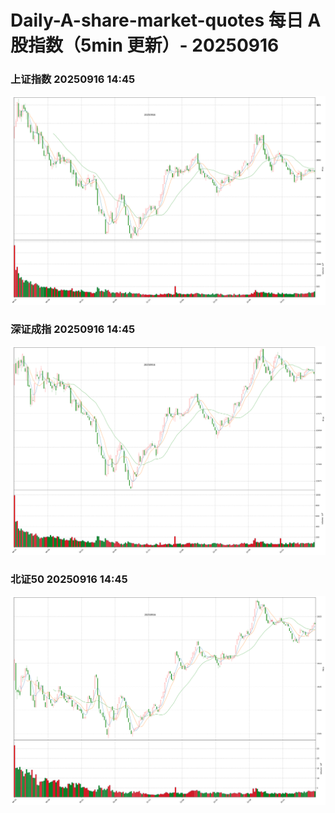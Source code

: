 
# Daily-A-share-market-quotes 每日 A 股指数（5min 更新）- 20250916

### 上证指数 20250916 14:45
![](./fig/2025/9/20250916-sh000001.png)

### 深证成指 20250916 14:45
![](./fig/2025/9/20250916-sz399001.png)

### 北证50 20250916 14:45
![](./fig/2025/9/20250916-bj899050.png)
